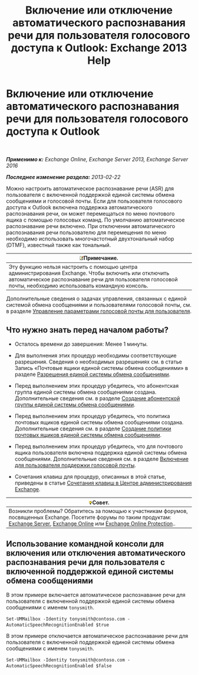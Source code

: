 ﻿---
title: 'Включение или отключение автоматического распознавания речи для пользователя голосового доступа к Outlook: Exchange 2013 Help'
TOCTitle: Включение или отключение автоматического распознавания речи для пользователя голосового доступа к Outlook
ms:assetid: 58f41016-e725-432b-953e-415d61e0664c
ms:mtpsurl: https://technet.microsoft.com/ru-ru/library/Bb232062(v=EXCHG.150)
ms:contentKeyID: 50556380
ms.date: 04/30/2018
mtps_version: v=EXCHG.150
ms.translationtype: HT
---

# Включение или отключение автоматического распознавания речи для пользователя голосового доступа к Outlook

 

_**Применимо к:** Exchange Online, Exchange Server 2013, Exchange Server 2016_

_**Последнее изменение раздела:** 2013-02-22_

Можно настроить автоматическое распознавание речи (ASR) для пользователя с включенной поддержкой единой системы обмена сообщениями и голосовой почты. Если для пользователя голосового доступа к Outlook включена поддержка автоматического распознавания речи, он может перемещаться по меню почтового ящика с помощью голосовых команд. По умолчанию автоматическое распознавание речи включено. При отключении автоматического распознавания речи пользователю для перемещения по меню необходимо использовать многочастотный двухтональный набор (DTMF), известный также как тональный.

<table>
<thead>
<tr class="header">
<th><img src="images/JJ126620.note(EXCHG.150).gif" title="Примечание" alt="Примечание" />Примечание.</th>
</tr>
</thead>
<tbody>
<tr class="odd">
<td>Эту функцию нельзя настроить с помощью центра администрирования Exchange. Чтобы включить или отключить автоматическое распознавание речи для пользователя голосовой почты, необходимо использовать командную консоль.</td>
</tr>
</tbody>
</table>


Дополнительные сведения о задачах управления, связанных с единой системой обмена сообщениями и пользователями голосовой почты, см. в разделе [Управление параметрами голосовой почты для пользователя](manage-voice-mail-settings-for-a-user-exchange-2013-help.md).

## Что нужно знать перед началом работы?

  - Осталось времени до завершения: Менее 1 минуты.

  - Для выполнения этих процедур необходимы соответствующие разрешения. Сведения о необходимых разрешениях см. в статье Запись «Почтовые ящики единой системы обмена сообщениями» в разделе [Разрешения единой системы обмена сообщениями](unified-messaging-permissions-exchange-2013-help.md).

  - Перед выполнением этих процедур убедитесь, что абонентская группа единой системы обмена сообщениями создана. Дополнительные сведения см. в разделе [Создание абонентской группы единой системы обмена сообщениями](create-a-um-dial-plan-exchange-2013-help.md).

  - Перед выполнением этих процедур убедитесь, что политика почтовых ящиков единой системы обмена сообщениями создана. Дополнительные сведения см. в разделе [Создание политики почтовых ящиков единой системы обмена сообщениями](create-a-um-mailbox-policy-exchange-2013-help.md).

  - Перед выполнением этих процедур убедитесь, что для почтового ящика пользователя включена поддержка единой системы обмена сообщениями. Дополнительные сведения см. в разделе [Включение для пользователя поддержки голосовой почты](enable-a-user-for-voice-mail-exchange-2013-help.md).

  - Сочетания клавиш для процедур, описанных в этой статье, приведены в статье [Сочетания клавиш в Центре администрирования Exchange](keyboard-shortcuts-in-the-exchange-admin-center-exchange-online-protection-help.md).

<table>
<thead>
<tr class="header">
<th><img src="images/Bb124558.tip(EXCHG.150).gif" title="Совет" alt="Совет" />Совет.</th>
</tr>
</thead>
<tbody>
<tr class="odd">
<td>Возникли проблемы? Обратитесь за помощью к участникам форумов, посвященных Exchange. Посетите форумы по таким продуктам: <a href="https://go.microsoft.com/fwlink/p/?linkid=60612">Exchange Server</a>, <a href="https://go.microsoft.com/fwlink/p/?linkid=267542">Exchange Online</a> или <a href="https://go.microsoft.com/fwlink/p/?linkid=285351">Exchange Online Protection</a>..</td>
</tr>
</tbody>
</table>


## Использование командной консоли для включения или отключения автоматического распознавания речи для пользователя с включенной поддержкой единой системы обмена сообщениями

В этом примере включается автоматическое распознавание речи для пользователя с включенной поддержкой единой системы обмена сообщениями с именем `tonysmith`.

    Set-UMMailbox -Identity tonysmith@contoso.com -AutomaticSpeechRecognitionEnabled $true

В этом примере отключается автоматическое распознавание речи для пользователя с включенной поддержкой единой системы обмена сообщениями с именем `tonysmith`.

    Set-UMMailbox -Identity tonysmith@contoso.com -AutomaticSpeechRecognitionEnabled $false

